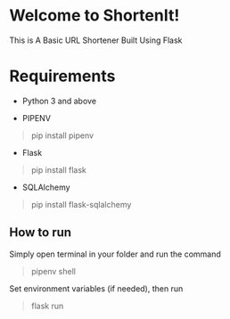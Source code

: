 # Welcome to ShortenIt!

This is A Basic URL Shortener Built Using Flask


# Requirements

- Python 3 and above

- PIPENV
>pip install pipenv

- Flask
>pip install flask

- SQLAlchemy
>pip install flask-sqlalchemy


## How to run

Simply open terminal in your folder and run the command
>pipenv shell

Set environment variables (if needed), then run
>flask run
